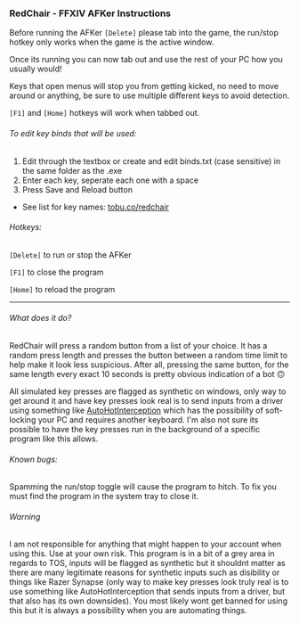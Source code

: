 ### RedChair - FFXIV AFKer Instructions

Before running the AFKer `[Delete]` please tab into the game,
the run/stop hotkey only works when the game is the active window.

Once its running you can now tab out and use the rest of your PC how you usually would!


Keys that open menus will stop you from getting kicked,
no need to move around or anything, be sure to use multiple 
different keys to avoid detection.

`[F1]` and `[Home]` hotkeys will work when tabbed out.

###### To edit key binds that will be used:
1. Edit through the textbox or create and edit binds.txt (case sensitive) 
   in the same folder as the .exe
2. Enter each key, seperate each one with a space
3. Press Save and Reload button

- See list for key names: [tobu.co/redchair](https://tobu.co/redchair)

###### Hotkeys:
`[Delete]` to run or stop the AFKer

`[F1]` to close the program

`[Home]` to reload the program


----------------------------------------------------------


###### What does it do?
RedChair will press a random button from a list of your choice. It has a random press length and presses the button between a random time limit to help make it look less suspicious. After all, pressing the same button, for the same length every exact 10 seconds is pretty obvious indication of a bot 🙃

All simulated key presses are flagged as synthetic on windows, only way to get around it and have key presses look real is to send inputs from a driver using something like [AutoHotInterception](https://github.com/evilC/AutoHotInterception) which has the possibility of soft-locking your PC and requires another keyboard. I'm also not sure its possible to have the key presses run in the background of a specific program like this allows.



###### Known bugs:
Spamming the run/stop toggle will cause the program to hitch.
To fix you must find the program in the system tray to close it.



###### Warning
I am not responsible for anything that might happen to your account when using this. Use at your own risk. This program is in a bit of a grey area in regards to TOS, inputs will be flagged as synthetic but it shouldnt matter as there are many legitimate reasons for synthetic inputs such as disibility or things like Razer Synapse (only way to make key presses look truly real is to use something like AutoHotInterception that sends inputs from a driver, but that also has its own downsides). You most likely wont get banned for using this but it is always a possibility when you are automating things.
